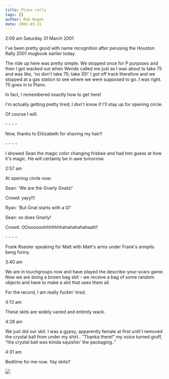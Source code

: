 ```yaml
---
title: Plano rally
tags: []
author: Rob Nugen
date: 2001-03-31
---
```


<p class=date>2:09 am Saturday 31 March  2001</p>

<p>I've been pretty good with name recognition after
perusing the Houston Rally 2001 mugbook  earlier
today.</p>

<p>The ride up here was pretty simple.  We stopped
once for P purposes and then I got wacked out when
Wende called me just as I was about to take 75 and was
like, 'no don't take 75; take 35!'   I got off track
therefore and we stopped at a gas station to see where
 we were supposed to go.  I was right.  75 goes in to
Plano.</p>

<p>In fact, I remembered exactly how to get here!</p>

<p>I'm actually getting pretty tired; I don't know if
I'll stay up for opening circle.</p>

<p>Of course I will.</p>

<p>- - - -</p>

<p>Now, thanks to Eliiizabeth for shaving my
hair!!</p>

<p>- - - -</p>

<p>I showed Sean the magic color changing frisbee and
had him guess at how it's magic.  He will certainly be
in awe tomorrow.</p>

<p class=date>2:57 am</p>

<p>At opening circle now:</p>

<p>Sean:  'We are the Gnarly Gnats!'</p>

<p>Crowd:  yayy!!!

<p>Ryan: 'But  Gnat starts with a G!'

<p>Sean: so does Gnarly!

<p>Crowd:  OOoooooohhhhhhhahahahahahaah!!

<p>- - - -</p>

<p>Frank Roesler speaking for Matt with Matt's arms 
under Frank's armpits beng funny.</p>

<p class=date>3:40 am</p>

<p>We are in touchgroups  now and have played the
describe-your-scars  game.  Now we are doing a brown
bag skit - we receive a bag of some random objects and
have to make a skit that uses them all.</p>

<p>For the  record, I am really fuckin' tired.</p>

<p class=date>4:13 am</p>

<p>These skits are  widely varied and  entirely
wack.</p>

<p class=date>4:28 am</p>

<p>We just did our skit.  I was a gypsy, apparently
female at first until I removed the crystal ball from 
under my shirt..  "Thanka there!"  my voice turned
gruff,  "the crystal ball was kiinda squishin' the
packaging.."</p>

<p class=date>4:31 am</p>

<p>Bedtime for me now.   Yay skits!!</p>

<p><img src="/images/rob/wL-ROB.gif"/></p>
